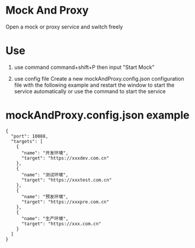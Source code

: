 # Mock And Proxy

Open a mock or proxy service and switch freely

# Use

1. use command
   command+shift+P then input "Start Mock"

2. use config file
   Create a new mockAndProxy.config.json configuration file with the following example and restart the window to start the service automatically or use the command to start the service

# mockAndProxy.config.json example

```
{
  "port": 10088,
  "targets": [
    {
      "name": "开发环境",
      "target": "https://xxxdev.com.cn"
    },
    {
      "name": "测试环境",
      "target": "https://xxxtest.com.cn"
    },
    {
      "name": "预发环境",
      "target": "https://xxxpre.com.cn"
    },
    {
      "name": "生产环境",
      "target": "https://xxx.com.cn"
    }
  ]
}

```

